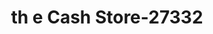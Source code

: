 ---
f_zip-code: 75092
f_state-code: TX
title: th e Cash Store-27332
f_phone: 903-868-8983
f_city-only: Sherman
f_address: 301 East Ushighway 82 Sherman
f_location-unique-id: '27332'
slug: th-e-cash-store-27332
updated-on: '2024-05-30T13:46:58.046Z'
created-on: '2024-05-30T13:36:59.803Z'
published-on: '2024-05-30T13:54:32.469Z'
f_city-state: cms/city/sherman-tx.md
f_company: cms/company/th-e-cash-store.md
f_state: cms/state/texas.md
layout: '[payday-loan].html'
tags: payday-loan
---